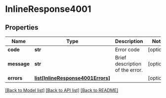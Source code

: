 # InlineResponse4001

## Properties
Name | Type | Description | Notes
------------ | ------------- | ------------- | -------------
**code** | **str** | Error code | [optional] 
**message** | **str** | Brief description of the error. | [optional] 
**errors** | [**list[InlineResponse4001Errors]**](InlineResponse4001Errors.md) |  | [optional] 

[[Back to Model list]](../README.md#documentation-for-models) [[Back to API list]](../README.md#documentation-for-api-endpoints) [[Back to README]](../README.md)

